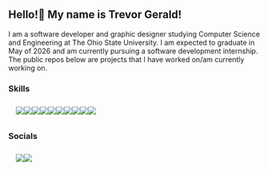 ## Hello!👋 My name is Trevor Gerald!

<p>I am a software developer and graphic designer studying Computer Science and Engineering at The Ohio State University. I am expected to graduate in May of 2026 and am currently pursuing a software development internship. The public repos below are projects that I have worked on/am currently working on.</p>

### Skills
<div style="display:flex;flex-direction:row;padding:10px 15px;">
  <img src="https://img.shields.io/badge/JavaScript-yellow?style=for-the-badge&logo=javascript">
  <img src="https://img.shields.io/badge/c-blue?style=for-the-badge&logo=c">
  <img src="https://img.shields.io/badge/C++-9cf?style=for-the-badge&logo=cplusplus">
  <img src="https://img.shields.io/badge/React-blue?style=for-the-badge&logo=react">
  <img src="https://img.shields.io/badge/html5-orange?style=for-the-badge&logo=html5">
  <img src="https://img.shields.io/badge/css3-blueviolet?style=for-the-badge&logo=css3">
  <img src="https://img.shields.io/badge/dart-blue?style=for-the-badge&logo=dart">
  <img src="https://img.shields.io/badge/flutter-9cf?style=for-the-badge&logo=flutter">
  <img src="https://img.shields.io/badge/python-yellow?style=for-the-badge&logo=python">
  <img src="https://img.shields.io/badge/django-yellowgreen?style=for-the-badge&logo=django">
</div>

### Socials
<div style="display:flex;flex-direction:row;padding:10px 15px;">
  <a href="https://trevorgerald.web.app/"><img src="https://img.shields.io/badge/portfolio-9cf?style=for-the-badge&logo=aseprite"/></a>
   <a href="https://www.linkedin.com/in/trevorgerald/"><img src="https://img.shields.io/badge/LinkedIn-blue?style=for-the-badge&logo=linkedin"/></a>
</div>


